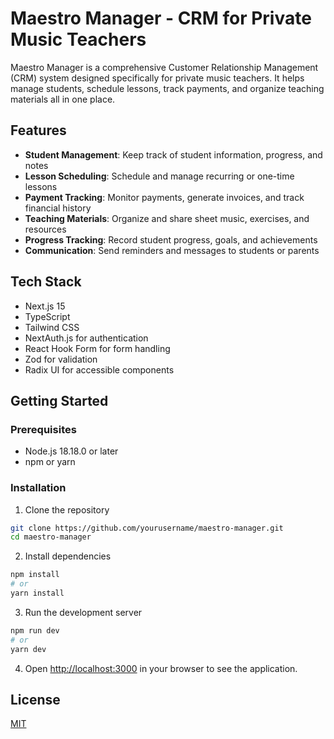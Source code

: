 # Maestro Manager - CRM for Private Music Teachers

Maestro Manager is a comprehensive Customer Relationship Management (CRM) system designed specifically for private music teachers. It helps manage students, schedule lessons, track payments, and organize teaching materials all in one place.

## Features

- **Student Management**: Keep track of student information, progress, and notes
- **Lesson Scheduling**: Schedule and manage recurring or one-time lessons
- **Payment Tracking**: Monitor payments, generate invoices, and track financial history
- **Teaching Materials**: Organize and share sheet music, exercises, and resources
- **Progress Tracking**: Record student progress, goals, and achievements
- **Communication**: Send reminders and messages to students or parents

## Tech Stack

- Next.js 15
- TypeScript
- Tailwind CSS
- NextAuth.js for authentication
- React Hook Form for form handling
- Zod for validation
- Radix UI for accessible components

## Getting Started

### Prerequisites

- Node.js 18.18.0 or later
- npm or yarn

### Installation

1. Clone the repository

```bash
git clone https://github.com/yourusername/maestro-manager.git
cd maestro-manager
```

2. Install dependencies

```bash
npm install
# or
yarn install
```

3. Run the development server

```bash
npm run dev
# or
yarn dev
```

4. Open [http://localhost:3000](http://localhost:3000) in your browser to see the application.

## License

[MIT](https://choosealicense.com/licenses/mit/)
